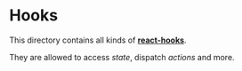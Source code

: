 # Hooks

This directory contains all kinds of [__react-hooks__](https://reactjs.org/docs/hooks-intro.html).

They are allowed to access *state*, dispatch *actions* and more.
